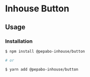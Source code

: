 # Inhouse Button

## Usage

### Installation

```bash
$ npm install @pepabo-inhouse/button

# or

$ yarn add @pepabo-inhouse/button
```
